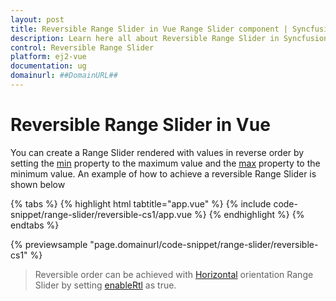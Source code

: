 ```yaml
---
layout: post
title: Reversible Range Slider in Vue Range Slider component | Syncfusion
description: Learn here all about Reversible Range Slider in Syncfusion Vue Range Slider component of Syncfusion Essential JS 2 and more.
control: Reversible Range Slider 
platform: ej2-vue
documentation: ug
domainurl: ##DomainURL##
---
```


# Reversible Range Slider in Vue

You can create a Range Slider rendered with values in reverse order by setting the [min](https://ej2.syncfusion.com/vue/documentation/api/slider#min) property to the maximum value and the [max](https://ej2.syncfusion.com/vue/documentation/api/slider#max) property to the minimum value. An example of how to achieve a reversible Range Slider is shown below

{% tabs %}
{% highlight html tabtitle="app.vue" %}
{% include code-snippet/range-slider/reversible-cs1/app.vue %}
{% endhighlight %}
{% endtabs %}
        
{% previewsample "page.domainurl/code-snippet/range-slider/reversible-cs1" %}


> Reversible order can be achieved with [Horizontal](https://helpej2.syncfusion.com/vue/documentation/api/slider/sliderOrientation/) orientation Range Slider by setting [enableRtl](https://ej2.syncfusion.com/vue/documentation/api/slider/#enablertl) as true.

